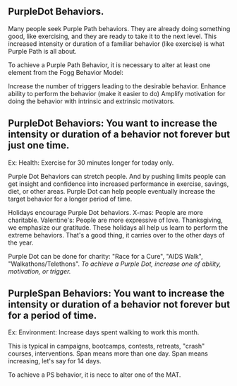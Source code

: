 ## PurpleDot Behaviors.

Many people seek Purple Path behaviors. They are already doing something good, like exercising, and they are ready to take it to the next level. This increased intensity or duration of a familiar behavior (like exercise) is what Purple Path is all about.

To achieve a Purple Path Behavior, it is necessary to alter at least one element from the Fogg Behavior Model:

Increase the number of triggers leading to the desirable behavior.
Enhance ability to perform the behavior (make it easier to do)
Amplify motivation for doing the behavior with intrinsic and extrinsic motivators.

## PurpleDot Behaviors: You want to increase the intensity or duration of a behavior not forever but just one time.

Ex: Health: Exercise for 30 minutes longer for today only.

Purple Dot Behaviors can stretch people. And by pushing limits people can get insight and confidence into increased performance in exercise, savings, diet, or other areas. Purple Dot can help people eventually increase the target behavior for a longer period of time.

Holidays encourage Purple Dot behaviors. X-mas: People are more charitable. Valentine's: People are more expressive of love. Thanksgiving, we emphasize our gratitude. These holidays all help us learn to perform the extreme behaviors. That's a good thing, it carries over to the other days of the year.

Purple Dot can be done for charity: "Race for a Cure", "AIDS Walk", "Walkathons/Telethons". *To achieve a Purple Dot, increase one of ability, motivation, or trigger.*

## PurpleSpan Behaviors: You want to increase the intensity or duration of a behavior not forever but for a period of time.

Ex: Environment: Increase days spent walking to work this month.

This is typical in campaigns, bootcamps, contests, retreats, "crash" courses, interventions. Span means more than one day. Span means increasing, let's say for 14 days.

To achieve a PS behavior, it is necc to alter one of the MAT.
